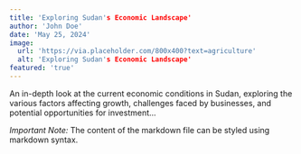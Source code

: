 ```yaml
---
title: 'Exploring Sudan's Economic Landscape'
author: 'John Doe'
date: 'May 25, 2024'
image: 
  url: 'https://via.placeholder.com/800x400?text=agriculture'
  alt: 'Exploring Sudan's Economic Landscape'
featured: 'true'
---
```



An in-depth look at the current economic conditions in Sudan, exploring the various factors affecting growth, challenges faced by businesses, and potential opportunities for investment...

*Important Note:* The content of the markdown file can be styled using markdown syntax.
